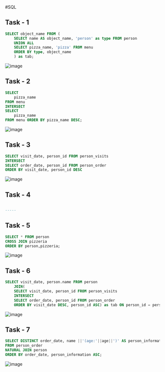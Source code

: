 #SQL

## Task - 1
```sql
SELECT object_name FROM (
	SELECT name AS object_name, 'person' as type FROM person
	UNION ALL
	SELECT pizza_name, 'pizza' FROM menu
	ORDER BY type, object_name
	) as tab;
```
![image](https://github.com/CheAm1337/select/assets/115126424/4203ea85-6460-46f7-b83b-dbc2bd6988d8)

## Task - 2
```sql
SELECT 
	pizza_name 
FROM menu 
INTERSECT 
SELECT 
	pizza_name 
FROM menu ORDER BY pizza_name DESC;
```
![image](https://github.com/CheAm1337/select/assets/115126424/0d22a6ad-5711-4184-9833-d26b33780134)

## Task - 3
```sql
SELECT visit_date, person_id FROM person_visits
INTERSECT
SELECT order_date, person_id FROM person_order
ORDER BY visit_date, person_id DESC
```
![image](https://github.com/CheAm1337/select/assets/115126424/152e6e3c-9e72-4c60-b4b2-5afb62b17d18)

## Task - 4
```sql

-----

```

## Task - 5
```sql
SELECT * FROM person
CROSS JOIN pizzeria
ORDER BY person,pizzeria;
```
![image](https://github.com/CheAm1337/select/assets/115126424/e41db5f5-15e3-4b7a-a2d1-8ddb7c2822a5)

## Task - 6
```sql
SELECT visit_date, person.name FROM person
	JOIN(
	SELECT visit_date, person_id FROM person_visits
	INTERSECT
	SELECT order_date, person_id FROM person_order
	ORDER BY visit_date DESC, person_id ASC) as tab ON person_id = person.id
```
![image](https://github.com/CheAm1337/select/assets/115126424/9e246419-4934-4581-9a90-63209c66bdd7)

## Task - 7
```sql
SELECT DISTINCT order_date, name ||'(age:'||age||')' AS person_information 
FROM person_order
NATURAL JOIN person
ORDER BY order_date, person_information ASC;
```
![image](https://github.com/CheAm1337/select/assets/115126424/7cd5333f-533c-46d6-a684-d2d91dea45f3)

